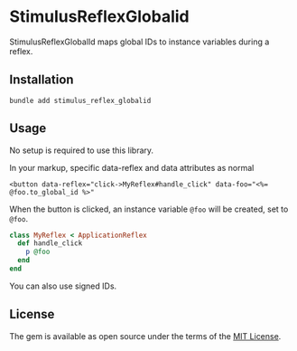 # StimulusReflexGlobalid

StimulusReflexGlobalId maps global IDs to instance variables during a reflex.

## Installation
`bundle add stimulus_reflex_globalid`

## Usage

No setup is required to use this library. 

In your markup, specific data-reflex and data attributes as normal

```erb
<button data-reflex="click->MyReflex#handle_click" data-foo="<%= @foo.to_global_id %>"
```

When the button is clicked, an instance variable `@foo` will be created, set to `@foo`.

```rb
class MyReflex < ApplicationReflex
  def handle_click
    p @foo
  end
end
```

You can also use signed IDs.

## License
The gem is available as open source under the terms of the [MIT License](https://opensource.org/licenses/MIT).
